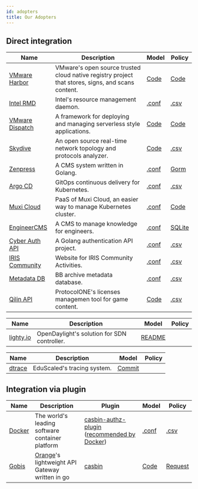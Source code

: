 ```yaml
---
id: adopters
title: Our Adopters
---
```


## Direct integration

<!--DOCUSAURUS_CODE_TABS-->

<!--Go-->
Name | Description | Model | Policy
----|----|----|----
[VMware Harbor](https://github.com/goharbor/harbor) | VMware's open source trusted cloud native registry project that stores, signs, and scans content. | [Code](https://github.com/goharbor/harbor/blob/master/src/common/ram/casbin.go#L30-L51) | [Code](https://github.com/goharbor/harbor/blob/master/src/common/ram/casbin.go#L53-L132)
[Intel RMD](https://github.com/intel/rmd) | Intel's resource management daemon. | [.conf](https://github.com/intel/rmd/blob/master/etc/rmd/acl/url/model.conf) | [.csv](https://github.com/intel/rmd/blob/master/etc/rmd/acl/url/policy.csv)
[VMware Dispatch](https://github.com/vmware/dispatch) | A framework for deploying and managing serverless style applications. | [Code](https://github.com/vmware/dispatch/blob/master/pkg/identity-manager/handlers.go#L46-L55) | [Code](https://github.com/vmware/dispatch/blob/master/pkg/identity-manager/handlers_test.go#L35-L45)
[Skydive](https://github.com/skydive-project/skydive) | An open source real-time network topology and protocols analyzer. | [Code](https://github.com/skydive-project/skydive/blob/master/config/config.go#L136-L140) | [.csv](https://github.com/skydive-project/skydive/blob/master/rbac/policy.csv)
[Zenpress](https://github.com/insionng/zenpress) | A CMS system written in Golang. | [.conf](https://github.com/insionng/zenpress/blob/master/content/config/rbac_model.conf) | [Gorm](https://github.com/insionng/zenpress/blob/master/model/user.go#L53-L77)
[Argo CD](https://github.com/argoproj/argo-cd) | GitOps continuous delivery for Kubernetes. | [.conf](https://github.com/argoproj/argo-cd/blob/master/util/rbac/model.conf) | [.csv](https://github.com/argoproj/argo-cd/blob/master/util/rbac/builtin-policy.csv)
[Muxi Cloud](https://github.com/muxiyun/Mae) | PaaS of Muxi Cloud, an easier way to manage Kubernetes cluster. | [.conf](https://github.com/muxiyun/Mae/blob/master/conf/casbinmodel.conf) | [Code](https://github.com/muxiyun/Mae/blob/master/pkg/casbin/initPolicy.go#L21-L95)
[EngineerCMS](https://github.com/3xxx/EngineerCMS) | A CMS to manage knowledge for engineers. | [.conf](https://github.com/3xxx/EngineerCMS/blob/master/conf/rbac_model.conf) | [SQLite](https://github.com/3xxx/EngineerCMS/blob/master/database/engineer.db)
[Cyber Auth API](https://github.com/CyberlifeCN/cyber-auth-api) | A Golang authentication API project. | [.conf](https://github.com/CyberlifeCN/cyber-auth-api/blob/master/conf/authz_model.conf) | [.csv](https://github.com/CyberlifeCN/cyber-auth-api/blob/master/conf/authz_policy.csv)
[IRIS Community](https://github.com/irisnet/iris-community) | Website for IRIS Community Activities. | [.conf](https://github.com/irisnet/iris-community/blob/master/authz/authz_model.conf) | [.csv](https://github.com/irisnet/iris-community/blob/master/authz/authz_policy.csv)
[Metadata DB](https://github.com/Bnei-Baruch/mdb) | BB archive metadata database. | [.conf](https://github.com/Bnei-Baruch/mdb/blob/master/data/permissions_model.conf) | [.csv](https://github.com/Bnei-Baruch/mdb/blob/master/data/permissions_policy.csv)
[Qilin API](https://github.com/ProtocolONE/qilin.api) | ProtocolONE's licenses managemen tool for game content. | [Code](https://github.com/ProtocolONE/rbac/blob/master/model.go) | [.csv](https://github.com/ProtocolONE/rbac/tree/master/conf)

<!--Java-->
Name | Description | Model | Policy
----|----|----|----
[lighty.io](https://github.com/PantheonTechnologies/lighty-core) | OpenDaylight's solution for SDN controller. | [README](https://github.com/PantheonTechnologies/lighty-core/blob/6f2ceaae6a68e08c96d14d2fa8ee060ad9f61606/lighty-examples/lighty-controller-springboot-netconf/README.md#security) |

<!--Python-->
Name | Description | Model | Policy
----|----|----|----
[dtrace](https://github.com/EduScaled/dtrace) | EduScaled's tracing system. | [Commit](https://github.com/EduScaled/dtrace/commit/6e8d6b52ec2fa120e8ad63f84a4aecc3eae14c02) |

<!--END_DOCUSAURUS_CODE_TABS-->


## Integration via plugin

Name | Description | Plugin | Model | Policy
----|----|----|----|----
[Docker](https://github.com/docker/docker) | The world's leading software container platform | [casbin-authz-plugin](https://github.com/casbin/casbin-authz-plugin) ([recommended by Docker](https://docs.docker.com/engine/extend/legacy_plugins/#authorization-plugins)) | [.conf](https://github.com/casbin/casbin-authz-plugin/blob/master/examples/basic_model.conf) | [.csv](https://github.com/casbin/casbin-authz-plugin/blob/master/examples/basic_policy.csv)
[Gobis](https://github.com/orange-cloudfoundry/gobis) | [Orange](https://github.com/orange-cloudfoundry)'s lightweight API Gateway written in go | [casbin](https://github.com/orange-cloudfoundry/gobis-middlewares/tree/master/casbin) | [Code](https://github.com/orange-cloudfoundry/gobis-middlewares/blob/master/casbin/model.go#L52-L65) | [Request](https://github.com/orange-cloudfoundry/gobis-middlewares/blob/master/casbin/adapter.go#L46-L64)
